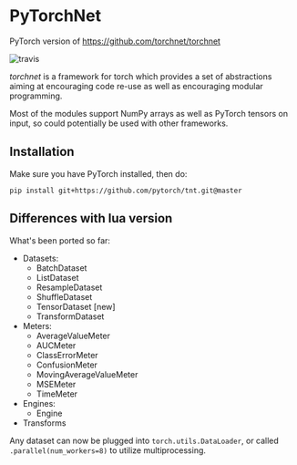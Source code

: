 PyTorchNet
==========

PyTorch version of https://github.com/torchnet/torchnet

![travis](https://travis-ci.org/pytorch/tnt.svg?branch=master)

_torchnet_ is a framework for torch which provides a set of abstractions aiming
at encouraging code re-use as well as encouraging modular programming.

Most of the modules support NumPy arrays as well as PyTorch tensors on input,
so could potentially be used with other frameworks.

## Installation

Make sure you have PyTorch installed, then do:

```buildoutcfg
pip install git+https://github.com/pytorch/tnt.git@master
```

## Differences with lua version

What's been ported so far:

 * Datasets:
   * BatchDataset
   * ListDataset
   * ResampleDataset
   * ShuffleDataset
   * TensorDataset [new]
   * TransformDataset
 * Meters:
   * AverageValueMeter
   * AUCMeter
   * ClassErrorMeter
   * ConfusionMeter
   * MovingAverageValueMeter
   * MSEMeter
   * TimeMeter
 * Engines:
   * Engine
 * Transforms

 Any dataset can now be plugged into `torch.utils.DataLoader`, or called
 `.parallel(num_workers=8)` to utilize multiprocessing.
